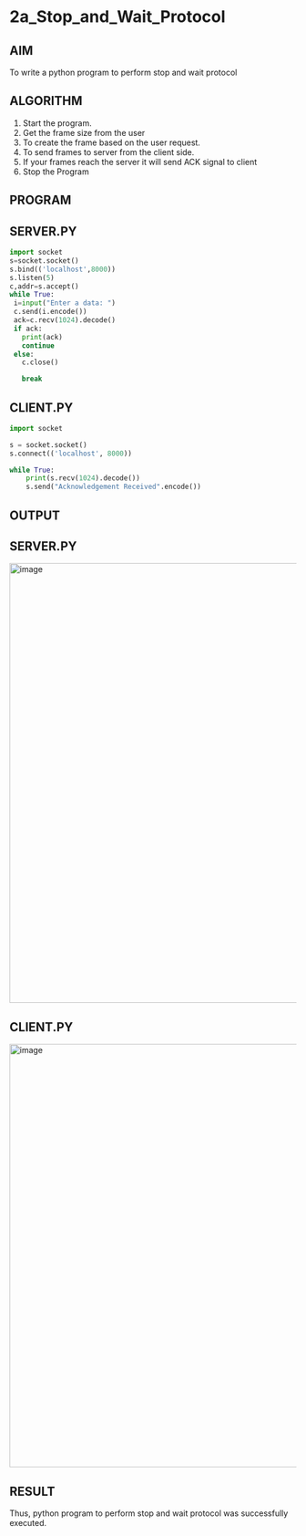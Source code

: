 # 2a_Stop_and_Wait_Protocol
## AIM 
To write a python program to perform stop and wait protocol
## ALGORITHM
1. Start the program.
2. Get the frame size from the user
3. To create the frame based on the user request.
4. To send frames to server from the client side.
5. If your frames reach the server it will send ACK signal to client
6. Stop the Program
## PROGRAM
## SERVER.PY
```python
import socket
s=socket.socket()
s.bind(('localhost',8000))
s.listen(5)
c,addr=s.accept()
while True:
 i=input("Enter a data: ")
 c.send(i.encode())
 ack=c.recv(1024).decode()
 if ack:
   print(ack)
   continue
 else:
   c.close()

   break
```


## CLIENT.PY
```python
import socket

s = socket.socket()
s.connect(('localhost', 8000))

while True:
    print(s.recv(1024).decode())
    s.send("Acknowledgement Received".encode())
```
## OUTPUT

## SERVER.PY

<img width="1476" height="771" alt="image" src="https://github.com/user-attachments/assets/5f36e1c6-727a-4ff1-a7c2-39036acb6a07" />

## CLIENT.PY

<img width="1472" height="742" alt="image" src="https://github.com/user-attachments/assets/6d2d92af-9f3c-42b6-a538-219656eada73" />


## RESULT
Thus, python program to perform stop and wait protocol was successfully executed.
